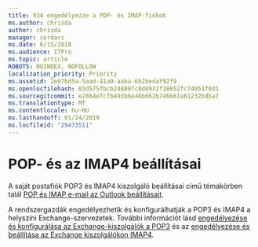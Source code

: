 ```yaml
---
title: 934 engedélyezze a POP- és IMAP-fiókok
ms.author: chrisda
author: chrisda
manager: serdars
ms.date: 6/15/2018
ms.audience: ITPro
ms.topic: article
ROBOTS: NOINDEX, NOFOLLOW
localization_priority: Priority
ms.assetid: 2e07bd5a-5aad-41a9-aaba-6b2bedaf92f9
ms.openlocfilehash: 03d575fbcb248007c8d8931f38652fc74051f0d1
ms.sourcegitcommit: e2864efcfb493b6e46b662b746661a61232bdba7
ms.translationtype: MT
ms.contentlocale: hu-HU
ms.lasthandoff: 01/24/2019
ms.locfileid: "29473511"
---
```

# <a name="pop-and-imap4-settings"></a>POP- és az IMAP4 beállításai

A saját postafiók POP3 és IMAP4 kiszolgáló beállításai című témakörben talál [POP és IMAP e-mail az Outlook beállításait](https://support.office.com/article/8361e398-8af4-4e97-b147-6c6c4ac95353.aspx).
  
A rendszergazdák engedélyezhetik és konfigurálhatják a POP3 és IMAP4 a helyszíni Exchange-szervezetek. További információt lásd [engedélyezése és konfigurálása az Exchange-kiszolgálók a POP3](https://technet.microsoft.com/library/bb124934.aspx) és az [engedélyezése és beállítása az Exchange kiszolgálókon IMAP4](https://technet.microsoft.com/library/bb124489.aspx).
  

